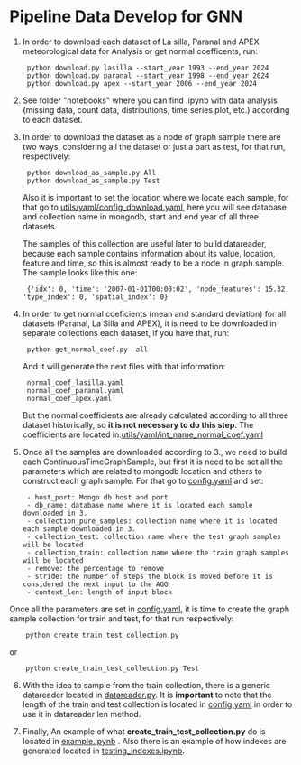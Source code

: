 # Pipeline Data Develop for GNN 

1. In order to download each dataset of La silla, Paranal and APEX meteorological data for Analysis or get normal coefficents, run:

        python download.py lasilla --start_year 1993 --end_year 2024
        python download.py paranal --start_year 1998 --end_year 2024
        python download.py apex --start_year 2006 --end_year 2024

2. See folder "notebooks" where you can find .ipynb with data analysis (missing data, count data, distributions, time series plot, etc.) according to each dataset.

3. In order to download the dataset as a node of graph sample there are two ways, considering all the dataset or just a part as test, for that run, respectively:

        python download_as_sample.py All
        python download_as_sample.py Test

    Also it is important to set the location where we locate each sample, for that go to [utils/yaml/config_download.yaml](utils/yaml/config_download.yaml), here you will see database and collection name in mongodb, start and end year of all three datasets.

    The samples of this collection are useful later to build datareader, because each sample contains information about its value, location, feature and time, so this is almost ready to be a node in graph sample. The sample looks like this one:

        {'idx': 0, 'time': '2007-01-01T00:00:02', 'node_features': 15.32, 'type_index': 0, 'spatial_index': 0}

4. In order to get normal coeficients (mean and standard deviation) for all datasets (Paranal, La Silla and APEX), it is need to be downloaded in separate collections each dataset, if you have that, run:

        python get_normal_coef.py  all

    And it will generate the next files with that information:
    
        normal_coef_lasilla.yaml
        normal_coef_paranal.yaml
        normal_coef_apex.yaml

    But the normal coefficients are already calculated according to all three dataset historically, so **it is not necessary to do this step**. The coefficients are located in:[utils/yaml/int_name_normal_coef.yaml](utils/yaml/int_name_normal_coef.yaml)

5. Once all the samples are downloaded according to 3., we need to build each ContinuousTimeGraphSample, but first it is need to be set all the parameters which are related to mongodb location and others to construct each graph sample. For that go to [config.yaml](config.yaml) and set:

        - host_port: Mongo db host and port
        - db_name: database name where it is located each sample downloaded in 3.
        - collection_pure_samples: collection name where it is located each sample downloaded in 3.
        - collection_test: collection name where the test graph samples will be located
        - collection_train: collection name where the train graph samples will be located
        - remove: the percentage to remove
        - stride: the number of steps the block is moved before it is considered the next input to the AGG 
        - context_len: length of input block

Once all the parameters are set in [config.yaml](config.yaml), it is time to create the graph sample collection for train and test, for that run respectively:

        python create_train_test_collection.py
        
or 

        python create_train_test_collection.py Test

6. With the idea to sample from the train collection, there is a generic datareader located in [datareader.py](datareader.py). It is **important** to note that the length of the train and test collection is located in [config.yaml](config.yaml) in order to use it in datareader len method.

7. Finally, An example of what **create_train_test_collection.py** do is located in [example.ipynb](example.ipynb) . Also there is an example of how indexes are generated located in [testing_indexes.ipynb](testing_indexes.ipynb).